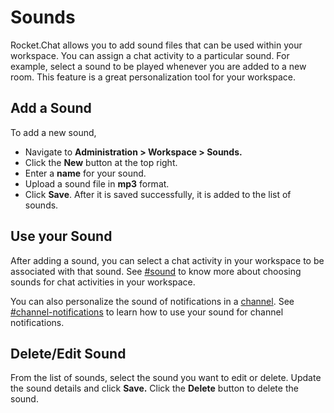 # Sounds

Rocket.Chat allows you to add sound files that can be used within your workspace. You can assign a chat activity to a particular sound. For example, select a sound to be played whenever you are added to a new room. This feature is a great personalization tool for your workspace.

## Add a Sound

To add a new sound,

* Navigate to **Administration > Workspace > Sounds.**
* Click the **New** button at the top right.
* Enter a **name** for your sound.
* Upload a sound file in **mp3** format.
* Click **Save**. After it is saved successfully, it is added to the list of sounds.

## **Use your Sound**

After adding a sound, you can select a chat activity in your workspace to be associated with that sound. See [#sound](../../user-guides/user-panel/account.md#sound "mention") to know more about choosing sounds for chat activities in your workspace.

You can also personalize the sound of notifications in a [channel](../../user-guides/rooms/channels/). See [#channel-notifications](../../user-guides/rooms/channels/edit-a-channel.md#channel-notifications "mention") to learn how to use your sound for channel notifications.

## Delete/Edit Sound

From the list of sounds, select the sound you want to edit or delete. Update the sound details and click **Save.** Click the **Delete** button to delete the sound.
